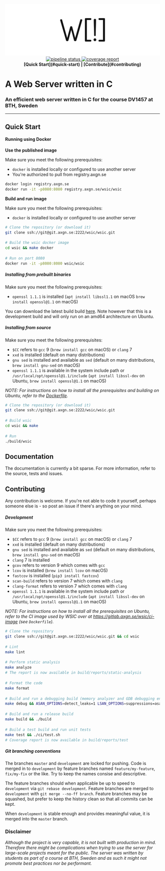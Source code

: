 <div align="center">
  <img src=".gitlab/logo.png">
</div>
<div align="center">
  <a href="https://gitlab.axgn.se/wsic/wsic/commits/development">
    <img alt="pipeline status" src="https://gitlab.axgn.se/wsic/wsic/badges/development/pipeline.svg" />
  </a>
  <a href="https://gitlab.axgn.se/wsic/wsic/commits/development">
    <img alt="coverage report" src="https://gitlab.axgn.se/wsic/wsic/badges/development/coverage.svg" /></a>
  <br>
  <strong>[Quick Start](#quick-start) | [Contribute](#contributing) </strong>
</div>

# A Web Server written in C
### An efficient web server written in C for the course DV1457 at BTH, Sweden
***

## Quick Start

#### Running using Docker

**Use the published image**

Make sure you meet the following prerequisites:
* `docker` is installed locally or configured to use another server
* You're authorized to pull from registry.axgn.se

```Bash
docker login registry.axgn.se
docker run -it -p8080:8080 registry.axgn.se/wsic/wsic
```

**Build and run image**

Make sure you meet the following prerequisites:
* `docker` is installed locally or configured to use another server

```Bash
# Clone the repository (or download it)
git clone ssh://git@git.axgn.se:2222/wsic/wsic.git

# Build the wsic docker image
cd wsic && make docker

# Run on port 8080
docker run -it -p8080:8080 wsic/wsic
```

##### Installing from prebuilt binaries

Make sure you meet the following prerequisites:
* `openssl 1.1.1` is installed (`apt install libssl1.1` on macOS `brew install openssl@1.1` on macOS)

You can download the latest build build [here](https://gitlab.axgn.se/wsic/wsic/builds/artifacts/development/download?job=build). Note however that this is a development build and will only run on an amd64 architecture on Ubuntu.  

##### Installing from source

Make sure you meet the following prerequisites:
* `$CC` refers to `gcc` 9 (`brew install gcc` on macOS) or `clang` 7
* `xxd` is installed (default on many distributions)
* `gnu sed` is installed and available as `sed` (default on many distributions, `brew install gnu-sed` on macOS)
* `openssl 1.1.1` is available in the system include path or `/usr/local/opt/openssl@1.1/include` (`apt install libssl-dev` on Ubuntu, `brew install openssl@1.1` on macOS)

_NOTE: For instructions on how to install all the prerequisites and building on Ubuntu, refer to the [Dockerfile](https://gitlab.axgn.se/wsic/wsic/blob/development/Dockerfile)._

```Bash
# Clone the repository (or download it)
git clone ssh://git@git.axgn.se:2222/wsic/wsic.git

# Build wsic
cd wsic && make

# Run
./build/wsic
```

## Documentation

The documentation is currently a bit sparse. For more information, refer to the source, tests and issues.

## Contributing

Any contribution is welcome. If you're not able to code it yourself, perhaps someone else is - so post an issue if there's anything on your mind.

##### Development

Make sure you meet the following prerequisites:
* `$CC` refers to `gcc` 9 (`brew install gcc` on macOS) or `clang` 7
* `xxd` is installed (default on many distributions)
* `gnu sed` is installed and available as `sed` (default on many distributions, `brew install gnu-sed` on macOS)
* `clang` 7 is installed
* `gcov` refers to version 9 which comes with `gcc`
* `lcov` is installed (`brew install lcov` on macOS)
* `fastcov` is installed (`pip3 install fastcov`)
* `scan-build` refers to version 7 which comes with `clang`
* `clang-format` refers to version 7 which comes with `clang`
* `openssl 1.1.1` is available in the system include path or `/usr/local/opt/openssl@1.1/include` (`apt install libssl-dev` on Ubuntu, `brew install openssl@1.1` on macOS)

_NOTE: For instructions on how to install all the prerequisites on Ubuntu, refer to the CI image used by WSIC over at https://gitlab.axgn.se/wsic/ci-image (see `Dockerfile`)._

```Bash
# Clone the repository
git clone ssh://git@git.axgn.se:2222/wsic/wsic.git && cd wsic

# Lint
make lint

# Perform static analysis
make analyze
# The report is now available in build/reports/static-analysis

# Format the code
make format

# Build and run a debugging build (memory analyzer and GDB debugging enabled)
make debug && ASAN_OPTIONS=detect_leaks=1 LSAN_OPTIONS=suppressions=asan-ignores.txt ./build/wsic.debug

# Build and run a release build
make build && ./build

# Build a test build and run unit tests
make test && ./ci/test.sh
# Coverage report is now available in build/reports/test
```

##### Git branching conventions

The branches `master` and `development` are locked for pushing. Code is merged in to `development` by feature branches named `feature/my-feature`, `fix/my-fix` or the like. Try to keep the names consise and descriptive.

The feature branches should when applicable be up to speed to `development` via `git rebase development`. Feature branches are merged to `development` with `git merge --no-ff branch`. Feature branches may be squashed, but prefer to keep the history clean so that all commits can be kept.

When `development` is stable enough and provides meaningful value, it is merged into the `master` branch.

### Disclaimer

_Although the project is very capable, it is not built with production in mind. Therefore there might be complications when trying to use the server for large-scale projects meant for the public. The server was written by students as part of a course at BTH, Sweden and as such it might not promote best practices nor be performant._
